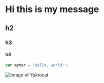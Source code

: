 # Hi this is my message 
## h2 
### h3 
#### h4
``` javascript
var myVar = "Hello, world!";
```
![Image of Yaktocat](https://octodex.github.com/images/yaktocat.png)
